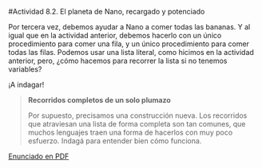 #Actividad 8.2. El planeta de Nano, recargado y potenciado

Por tercera vez, debemos ayudar a Nano a comer todas las bananas.
Y al igual que en la actividad anterior, debemos hacerlo con un único procedimiento para comer una fila,
y un único procedimiento para comer todas las filas. Podemos usar una lista literal, como hicimos en la
actividad anterior, pero, ¿cómo hacemos para recorrer la lista si no tenemos variables?

¡A indagar!

> **Recorridos completos de un solo plumazo**
>
> Por supuesto, precisamos una construcción nueva. 
> Los recorridos que atraviesan una lista de forma completa son tan comunes, que muchos lenguajes
> traen una forma de hacerlos con muy poco esfuerzo.
> Indagá para entender bien cómo funciona.

[Enunciado en PDF][PDF]

[PDF]:
https://raw.githubusercontent.com/gobstones/laprogramacionysudidactica2/master/Proyectos/5.Algoritmos%20sobre%20listas/8.1.El%20planeta%20de%20Nano%2C%20recargado%20y%20potenciadoassets/resources/description.pdf "Enunciado de 'El planeta de Nano, recargado y potenciado' en PDF"